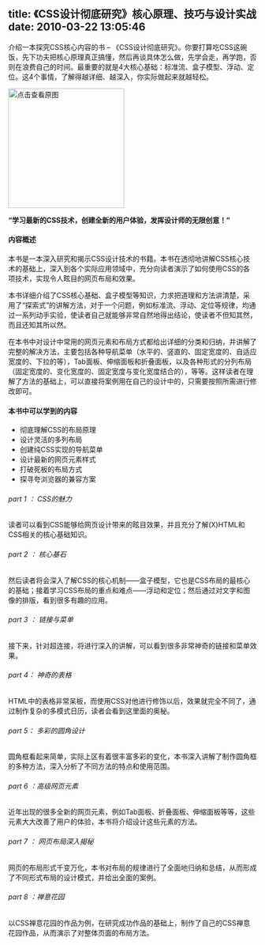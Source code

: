 title: 《CSS设计彻底研究》核心原理、技巧与设计实战
date: 2010-03-22 13:05:46
---

<p>
	介绍一本探究CSS核心内容的书 &ndash; 《CSS设计彻底研究》。你要打算吃CSS这碗饭，先下功夫把核心原理真正搞懂，然后再谈具体怎么做，先学会走，再学跑，否则在浪费自己的时间。最重要的就是4大核心基础：标准流、盒子模型、浮动、定位。这4个事情，了解得越详细、越深入，你实际做起来就越轻松。</p>
<p>
	<span id="more-2572"><a href="width/upload/201003/a1a0426622792a0fb896f9f97af11e9b-20100322000630.jpg" id="file:" target="_blank"><img border="0" height="242" src="width/upload/201003/a1a0426622792a0fb896f9f97af11e9b-20100322000630.jpg" title="点击查看原图" width="235" /></a></span></p>
<p>
	<strong>&ldquo;学习最新的CSS技术，创建全新的用户体验，发挥设计师的无限创意！&rdquo;</strong></p>
<h4>
	内容概述</h4>
<p>
	本书是一本深入研究和揭示CSS设计技术的书籍。本书在透彻地讲解CSS核心技术的基础上，深入到各个实际应用领域中，充分向读者演示了如何使用CSS的各项技术，实现令人眩目的网页布局和效果。</p>
<p>
	本书详细介绍了CSS核心基础、盒子模型等知识，力求把道理和方法讲清楚，采用了&ldquo;探索式&rdquo;的讲解方法，对于一个问题，例如标准流、浮动、定位等规律，均通过一系列动手实验，使读者自己就能够非常自然地得出结论，使读者不但知其然，而且还知其所以然。</p>
<p>
	在本书中对设计中常用的网页元素和布局方式都给出详细的分类和归纳，并讲解了完整的解决方法，主要包括各种导航菜单（水平的、竖直的、固定宽度的、自适应宽度的、下拉的等），Tab面板、伸缩面板和折叠面板，以及各种形式的分列布局（固定宽度的、变化宽度的、固定宽度与变化宽度结合的），等等。这样读者在理解了方法的基础上，可以直接将案例用在自己的设计中的，只需要按照所需进行修改即可。</p>
<h4>
	本书中可以学到的内容</h4>
<ul>
	<li>
		彻底理解CSS的布局原理</li>
	<li>
		设计灵活的多列布局</li>
	<li>
		创建纯CSS实现的导航菜单</li>
	<li>
		设计最新的网页元素样式</li>
	<li>
		打破死板的布局方式</li>
	<li>
		探寻夸浏览器的兼容方案</li>
</ul>
<h6>
	part 1 ： CSS的魅力</h6>
<p>
	读者可以看到CSS能够给网页设计带来的眩目效果，并且充分了解(X)HTML和CSS相关的核心基础知识。</p>
<h6>
	part 2 ： 核心基石</h6>
<p>
	然后读者将会深入了解CSS的核心机制&mdash;&mdash;盒子模型，它也是CSS布局的最核心的基础；接着学习CSS布局的重点和难点&mdash;&mdash;浮动和定位；然后通过对文字和图像的排版，看到很多有趣的应用。</p>
<h6>
	part 3 ： 链接与菜单</h6>
<p>
	接下来，针对超连接，将进行深入的讲解，可以看到很多非常神奇的链接和菜单效果。</p>
<h6>
	part 4： 神奇的表格</h6>
<p>
	HTML中的表格非常呆板，而使用CSS对他进行修饰以后，效果就完全不同了，通过制作复杂的多模式日历，读者会看到这里面的奥秘。</p>
<h6>
	part 5： 多彩的圆角设计</h6>
<p>
	圆角框看起来简单，实际上区有着很丰富多彩的变化，本书深入讲解了制作圆角框的多种方法，深入分析了不同方法的特点和使用范围。</p>
<h6>
	part 6 ：高级网页元素</h6>
<p>
	近年出现的很多全新的网页元素，例如Tab面板、折叠面板、伸缩面板等等，这些元素大大改善了用户的体验，本书将介绍设计这些元素的方法。</p>
<h6>
	part 7 ： 网页布局深入揭秘</h6>
<p>
	网页的布局形式千变万化，本书对布局的规律进行了全面地归纳和总结，从而形成了不同形式布局的设计模式，并给出全面的案例。</p>
<h6>
	part 8 ：禅意花园</h6>
<p>
	以CSS禅意花园的作品为例，在研究成功作品的基础上，制作了自己的CSS禅意花园作品，从而演示了对整体页面的布局方法。</p>